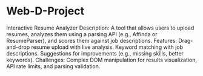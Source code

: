 # Web-D-Project
Interactive Resume Analyzer
Description: A tool that allows users to upload resumes, analyzes them using a parsing API (e.g., Affinda or ResumeParser), and scores them against job descriptions.
Features:
Drag-and-drop resume upload with live analysis.
Keyword matching with job descriptions.
Suggestions for improvements (e.g., missing skills, better keywords).
Challenges: Complex DOM manipulation for results visualization, API rate limits, and parsing validation.
